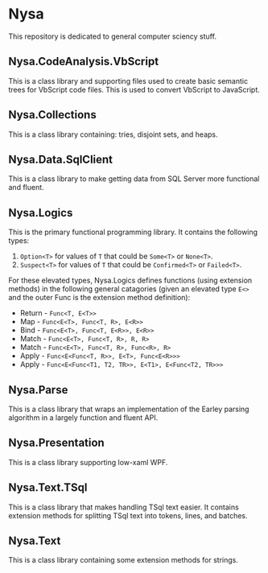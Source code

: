 # Nysa
This repository is dedicated to general computer sciency stuff.

## Nysa.CodeAnalysis.VbScript
This is a class library and supporting files used to create basic semantic trees for VbScript code files. This is used to convert VbScript to JavaScript.

## Nysa.Collections
This is a class library containing: tries, disjoint sets, and heaps.

## Nysa.Data.SqlClient
This is a class library to make getting data from SQL Server more functional and fluent.

## Nysa.Logics
This is the primary functional programming library. It contains the following types:
1. `Option<T>` for values of `T` that could be `Some<T>` or `None<T>`.
2. `Suspect<T>` for values of `T` that could be `Confirmed<T>` or `Failed<T>`.

For these elevated types, Nysa.Logics defines functions (using extension methods) in the following general catagories (given an elevated type `E<>` and the outer Func is the extension method definition):
* Return - `Func<T, E<T>>`
* Map - `Func<E<T>, Func<T, R>, E<R>>`
* Bind - `Func<E<T>, Func<T, E<R>>, E<R>>`
* Match - `Func<E<T>, Func<T, R>, R, R>`
* Match - `Func<E<T>, Func<T, R>, Func<R>, R>`
* Apply - `Func<E<Func<T, R>>, E<T>, Func<E<R>>>`
* Apply - `Func<E<Func<T1, T2, TR>>, E<T1>, E<Func<T2, TR>>>`

## Nysa.Parse
This is a class library that wraps an implementation of the Earley parsing algorithm in a largely function and fluent API.

## Nysa.Presentation
This is a class library supporting low-xaml WPF.

## Nysa.Text.TSql
This is a class library that makes handling TSql text easier.  It contains extension methods for splitting TSql text into tokens, lines, and batches.

## Nysa.Text
This is a class library containing some extension methods for strings.
